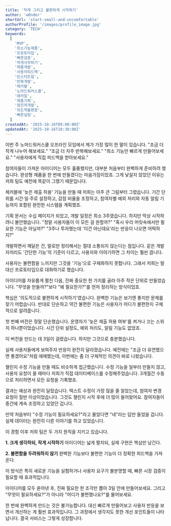```yaml
---
title: '작게 그리고 불편하게 시작하기'
author: 'w0nder'
shortUrl: 'start-small-and-uncomfortable'
authorProfile: '/images/profile_image.jpg'
category: 'TECH'
keywords:
  [
    'MVP',
    '최소기능제품',
    '프로토타입',
    '빠른검증',
    '작게시작하기',
    '제품개발',
    '사용자피드백',
    '린스타트업',
    '반복개발',
    '체커블',
    '노마드워커스쿨',
    '애자일',
    '제품기획',
    '점진적개발',
    '의도적불편함',
    '빠른실험',
  ]
createdAt: '2025-10-16T09:00:00Z'
updatedAt: '2025-10-16T10:30:00Z'
---
```


이번 주 노마드워커스쿨 오프라인 모임에서 제가 가장 많이 한 말이 있습니다. "조금 더 작게 나누어 해보세요." "조금 더 자주 반복해보세요." "최소 기능만 빠르게 만들어보세요." "사용자에게 직접 피드백을 받아보세요."

참여자들이 가져온 아이디어는 모두 훌륭했지만, 대부분 처음부터 완벽하게 준비하려 했습니다. 완성형 제품을 한 번에 만들겠다는 마음가짐이었죠. 그게 낯설지 않았던 이유는 저희 팀도 예전에 똑같이 그랬기 때문입니다.

체커블에 '늦은 제출 허용' 기능을 만들 때 저희는 아주 큰 그림부터 그렸습니다. 기간 단위를 시간·일·주로 설정하고, 감점 비율을 조정하고, 참여자별 예외 처리와 자동 알림 기능까지 포함된 완전한 시스템을 계획했죠.

기획 문서는 수십 페이지가 되었고, 개발 일정은 최소 3주였습니다. 하지만 막상 시작하려니 불안했습니다. "정말 사용자들이 이 모든 걸 원할까?" "혹시 우리 머릿속에서만 필요한 기능은 아닐까?" "3주나 투자했는데 '이건 아닌데요'라는 반응이 나오면 어떡하지?"

개발하면서 깨달은 건, 말로만 정리해서는 절대 소통되지 않는다는 점입니다. 같은 개발자끼리도 '간단한 기능'의 기준이 다르고, 사용자와 이야기하면 그 차이는 훨씬 큽니다.

사용자는 불편함을 느끼지만 그것을 '기능'으로 구체화하지 못합니다. 그래서 저희는 말 대신 프로토타입으로 대화하기로 했습니다.

아이디어를 자유롭게 펼친 다음, 진짜 중요한 한 가지를 골라 아주 작은 단위로 만들었습니다. "무엇을 만들까?"보다 "왜 필요한가?"를 먼저 정리하는 방식이었죠.

핵심은 '의도적으로 불편하게 시작하기'였습니다. 완벽한 기능은 보기엔 좋지만 문제를 찾기 어렵습니다. 반대로 단순하고 약간 불편한 기능은 사용자가 어디가 불편한지 구체적으로 알려줍니다.

첫 번째 버전은 정말 단순했습니다. 운영자가 '늦은 제출 허용 여부'를 켜거나 끄는 스위치 하나뿐이었습니다. 시간 단위 설정도, 예외 처리도, 알림 기능도 없었죠.

이 버전을 만드는 데 3일이 걸렸습니다. 하지만 그것으로 충분했습니다.

실제 사용자들에게 보여주자 반응이 완전히 달라졌습니다. 예전에는 "조금 더 유연했으면 좋겠어요"처럼 애매했는데, 이번에는 좀 더 구체적인 의견이 바로 나왔습니다.

챌린지 수정 기능을 만들 때도 비슷하게 접근했습니다. 수정 기능을 일부러 만들지 않고, 사용자 요청이 올 때마다 저희가 직접 데이터베이스를 수정해주었습니다. 3개월간 수동으로 처리하면서 모든 요청을 기록했죠.

결과는 예상과 완전히 달랐습니다. 텍스트 수정이 가장 많을 줄 알았는데, 참여자 변경 요청이 절반 이상이었습니다. 그것도 챌린지 시작 후에 더 많이 들어왔어요. 참여자들이 중간에 계속 조정하고 있었던 겁니다.

만약 처음부터 "수정 기능이 필요하세요?"라고 물었다면 "네"라는 답만 들었을 겁니다. 실제 데이터는 완전히 다른 이야기를 하고 있었습니다.

이 경험 이후 저희 팀은 두 가지 원칙을 지키고 있습니다.

**1. 크게 생각하되, 작게 시작하기**
아이디어는 넓게 펼치되, 실제 구현은 핵심만 남긴다.

**2. 불편함을 두려워하지 않기**
완벽한 기능보다 불편한 기능이 더 정확한 피드백을 가져온다.

이 방식은 특히 새로운 기능을 실험하거나 사용자 요구가 불분명할 때, 빠른 시장 검증이 필요할 때 효과적입니다.

아이디어를 모두 쏟아낸 후, 진짜 필요한 한 조각만 뽑아 3일 안에 만들어보세요. 그리고 "무엇이 필요하세요?"가 아니라 "어디가 불편했나요?"를 물어보세요.

한 번에 완벽하게 만드는 것은 불가능합니다. 대신 빠르게 만들어보고 사용자 반응을 보면서 개선하는 게 훨씬 효과적입니다. 그 과정에서 생각지도 못한 개선 포인트들이 나타납니다. 결국 서비스는 그렇게 성장합니다.
